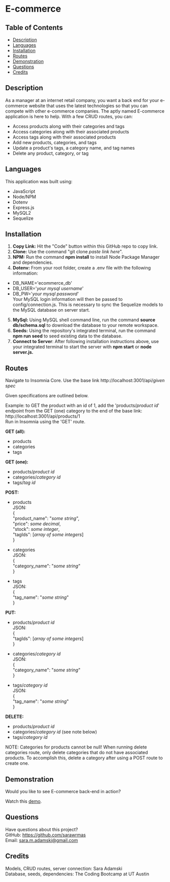 # E-commerce

## Table of Contents
* [Description](#description)
* [Languages](#languages)
* [Installation](#installation)
* [Routes](#routes)
* [Demonstration](#demonstration)
* [Questions](#questions)
* [Credits](#credits)

## Description
As a manager at an internet retail company, you want a back end for your e-commerce website that uses the latest technologies so that you can compete with other e-commerce companies. The aptly named E-commerce application is here to help. With a few CRUD routes, you can:
* Access products along with their categories and tags
* Access categories along with their associated products
* Access tags along with their associated products
* Add new products, categories, and tags
* Update a product's tags, a category name, and tag names
* Delete any product, category, or tag

## Languages
This application was built using:
* JavaScript
* Node/NPM
* Dotenv
* Express.js
* MySQL2
* Sequelize

## Installation
1. **Copy Link:** Hit the "Code" button within this GitHub repo to copy link.
2. **Clone:** Use the command "git clone *paste link here*".
3. **NPM:** Run the command **npm install** to install Node Package Manager and dependencies.
4. **Dotenv:** From your root folder, create a .env file with the following information:
  * DB_NAME='ecommerce_db'
  * DB_USER='*your mysql username*'
  * DB_PW='*your mysql password*'  
  Your MySQL login information will then be passed to config/connection.js. This is necessary to sync the Sequelize models to the MySQL database on server start.
5. **MySql:** Using MySQL shell command line, run the command **source db/schema.sql** to download the database to your remote workspace.
6. **Seeds:** Using the repository's integrated terminal, run the command **npm run seed** to seed existing data to the database.
7. **Connect to Server**: After following installation instructions above, use your integrated terminal to start the server with **npm start** or **node server.js.**

## Routes
Navigate to Insomnia Core. Use the base link http://localhost:3001/api/*given spec*

Given specifications are outlined below.

Example: to GET the product with an id of 1, add the 'products/*product id*' endpoint from the GET (one) category to the end of the base link:  
http://localhost:3001/api/products/1  
Run in Insomnia using the 'GET' route.

**GET (all):**
* products  
* categories  
* tags

**GET (one):**
* products/*product id*
* categories/*category id*
* tags/*tag id*

**POST:**
* products  
JSON:  
{  
  "product_name": "*some string*",  
  "price": *some decimal*,  
  "stock": *some integer*,  
  "tagIds": [*array of some integers*]  
}

* categories  
JSON:  
{  
  "category_name": "*some string*"  
}

* tags  
JSON:  
{  
  "tag_name": "*some string*"  
}

**PUT:**
* products/*product id*  
JSON:  
{  
  "tagIds": [*array of some integers*]  
}

* categories/*category id*  
JSON:  
{  
  "category_name": "*some string*"  
}

* tags/*category id*  
JSON:  
{  
  "tag_name": "*some string*"  
}

**DELETE:**
* products/*product id*  
* categories/*category id* (see note below)  
* tags/*category id*

NOTE: Categories for products cannot be null! When running delete categories route, only delete categories that do not have associated products. To accomplish this, delete a category after using a POST route to create one.

## Demonstration
Would you like to see E-commerce back-end in action?

Watch this [demo](https://youtu.be/8ABc2NKk8Z8).

## Questions
Have questions about this project?  
GitHub: https://github.com/sarawrmas  
Email: sara.m.adamski@gmail.com

## Credits
Models, CRUD routes, server connection: Sara Adamski  
Database, seeds, dependencies: The Coding Bootcamp at UT Austin